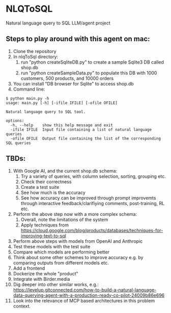 # NLQToSQL
Natural language query to SQL LLM/agent project

## Steps to play around with this agent on mac:

1. Clone the repository
2. In nlqToSql directory:
	1. run "python createSqliteDB.py" to create a sample Sqlite3 DB called shop.db
	2. run "python createSampleData.py" to populate this DB with 1000 customers, 500 products, and 10000 orders
3. You can install "DB browser for Sqlite" to access shop.db
4. Command line:
```
$ python main.py -h
usage: main.py [-h] [-ifile IFILE] [-ofile OFILE]

Natural language query to SQL tool.

options:
  -h, --help    show this help message and exit
  -ifile IFILE  Input file containing a list of natural language queries
  -ofile OFILE  Output file containing the list of the corresponding SQL queries
``` 

## TBDs:

1. With Google AI, and the current shop.db schema:
	1. Try a variety of queries, with column selection, sorting, grouping etc.
	2. Check their correctness
	3. Create a test suite
	4. See how much is the accuracy
	5. See how accuracy can be improved through prompt improvemts through interactive feedback/clarifiying comments, post-training, RL etc.
2. Perform the above step now with a more complex schema:
	1. Overall, note the limitations of the system
	2. Apply techniques from https://cloud.google.com/blog/products/databases/techniques-for-improving-text-to-sql
3. Perform above steps with models from OpenAI and Anthropic
4. Test these models with the test suite
5. Compare which models are performing better
6. Think about some other schemes to improve accuracy e.g. by comparing outputs from different models etc.
7. Add a frontend
8. Dockerize the whole "product"
9. Integrate with Birder.media
10. Dig deeper into other similar works, e.g.: https://levelup.gitconnected.com/how-to-build-a-natural-language-data-querying-agent-with-a-production-ready-co-pilot-24009b86e696
11. Look into the relevance of MCP based architectures in this problem context.